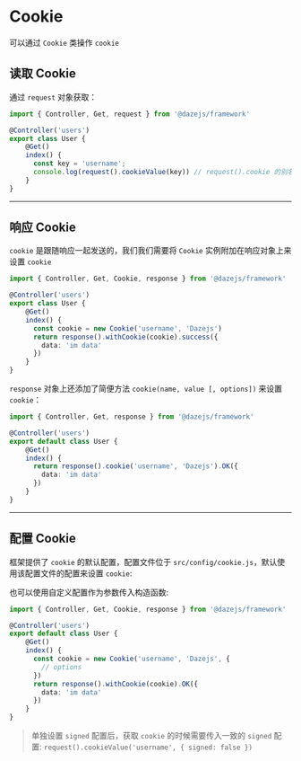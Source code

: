 # Cookie

可以通过 `Cookie` 类操作 `cookie`

## 读取 Cookie

通过 `request` 对象获取：

```ts {8}
import { Controller, Get, request } from '@dazejs/framework'

@Controller('users')
export class User {
    @Get()
    index() {
      const key = 'username';
      console.log(request().cookieValue(key)) // request().cookie 的别名方法
    }
}
```


---

## 响应 Cookie
`cookie` 是跟随响应一起发送的，我们我们需要将 `Cookie` 实例附加在响应对象上来设置 `cookie`

```ts {7,8,9,10}
import { Controller, Get, Cookie, response } from '@dazejs/framework'

@Controller('users')
export class User {
    @Get()
    index() {
      const cookie = new Cookie('username', 'Dazejs')
      return response().withCookie(cookie).success({
        data: 'im data'
      })
    }
}
```

`response` 对象上还添加了简便方法 `cookie(name, value [, options])` 来设置 `cookie`：

```ts {7,8,9}
import { Controller, Get, response } from '@dazejs/framework'

@Controller('users')
export default class User {
    @Get()
    index() {
      return response().cookie('username', 'Dazejs').OK({
        data: 'im data'
      })
    }
}
```

---

## 配置 Cookie

框架提供了 `cookie` 的默认配置，配置文件位于 `src/config/cookie.js`，默认使用该配置文件的配置来设置 `cookie`:

也可以使用自定义配置作为参数传入构造函数:

```ts {7,8,9}
import { Controller, Get, Cookie, response } from '@dazejs/framework'

@Controller('users')
export default class User {
    @Get()
    index() {
      const cookie = new Cookie('username', 'Dazejs', {
        // options
      })
      return response().withCookie(cookie).OK({
        data: 'im data'
      })
    }
}
```

> 单独设置 `signed` 配置后，获取 `cookie` 的时候需要传入一致的 `signed` 配置: `request().cookieValue('username', { signed: false })`